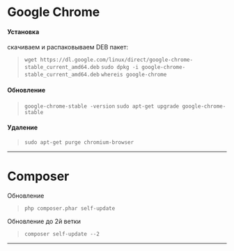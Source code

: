 # Google Chrome

#### Установка
скачиваем и распаковываем DEB пакет:
> `wget https://dl.google.com/linux/direct/google-chrome-stable_current_amd64.deb`
> `sudo dpkg -i google-chrome-stable_current_amd64.deb`
> `whereis google-chrome`

#### Обновление 
> `google-chrome-stable -version`
> `sudo apt-get upgrade google-chrome-stable`

#### Удаление
> `sudo apt-get purge chromium-browser`

---
# Composer
Обновление
> `php composer.phar self-update`

Обновление до 2й ветки

> `composer self-update --2`

---

